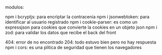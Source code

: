 
modulos: 

npm i bcryptjs: para encriptar la contracenia
npm i jsonwebtoken: para identificar al usuario registrado
npm i cookie-parser: es como un expressjson para cookies que convierte la cookies en un objeto json
npm i zod: para validar los datos que recibe el back del front

404: error de no encontrado
204: todo estuvo bien pero no hay respuesta
npm i cors: es una plitica de seguridad que tienen los navegadores